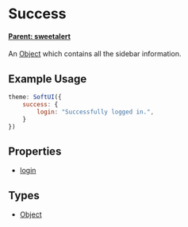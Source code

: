 # Success
#### **[Parent: sweetalert](/docs/sweetalert/)**

An [Object](https://developer.mozilla.org/en-US/docs/Web/JavaScript/Reference/Global_Objects/Object) which contains all the sidebar information.

## Example Usage
```js
theme: SoftUI({
    success: {
        login: "Successfully logged in.",
    }
})
```

## Properties
* [login](/docs/sweetalert/success/login)

## Types
- [Object](https://developer.mozilla.org/en-US/docs/Web/JavaScript/Reference/Global_Objects/Object)